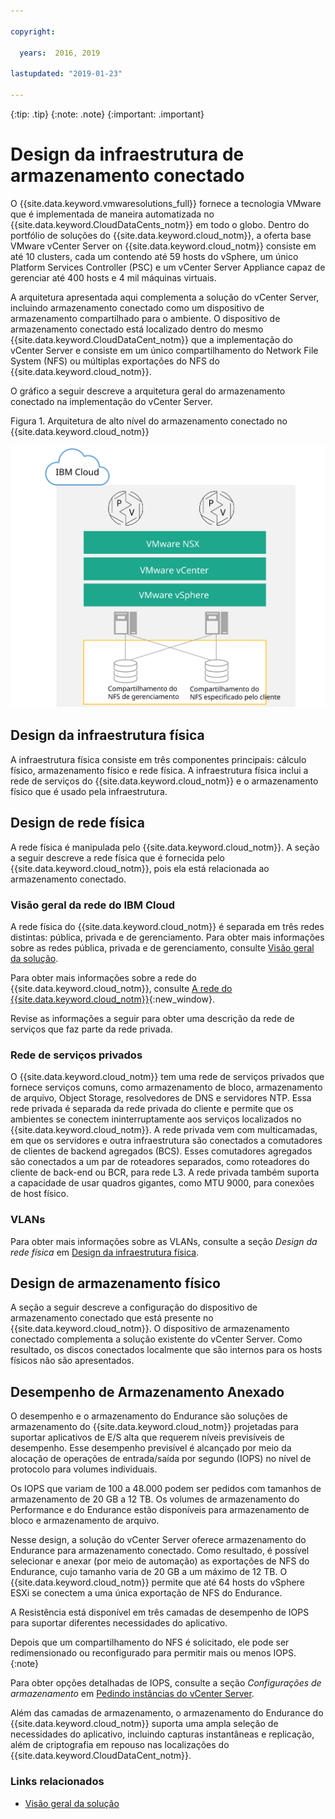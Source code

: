 ```yaml
---

copyright:

  years:  2016, 2019

lastupdated: "2019-01-23"

---
```


{:tip: .tip}
{:note: .note}
{:important: .important}

# Design da infraestrutura de armazenamento conectado

O {{site.data.keyword.vmwaresolutions_full}} fornece a tecnologia VMware que é implementada de maneira automatizada no {{site.data.keyword.CloudDataCents_notm}} em todo o globo. Dentro do portfólio de soluções do {{site.data.keyword.cloud_notm}}, a oferta base VMware vCenter Server on {{site.data.keyword.cloud_notm}} consiste em até 10 clusters, cada um contendo até 59 hosts do vSphere, um único Platform Services Controller (PSC) e um vCenter Server Appliance capaz de gerenciar até 400 hosts e 4 mil máquinas virtuais.

A arquitetura apresentada aqui complementa a solução do vCenter Server, incluindo armazenamento conectado como um dispositivo de armazenamento compartilhado para o ambiente. O dispositivo de armazenamento conectado está localizado dentro do mesmo {{site.data.keyword.CloudDataCent_notm}} que a implementação do vCenter Server e consiste em um único compartilhamento do Network File System (NFS) ou múltiplas exportações do NFS do {{site.data.keyword.cloud_notm}}.

O gráfico a seguir descreve a arquitetura geral do armazenamento conectado na implementação do vCenter Server.

Figura 1. Arquitetura de alto nível do armazenamento conectado no {{site.data.keyword.cloud_notm}}

![Arquitetura de armazenamento conectado](../solution/physical_nfs.svg "Arquitetura de alto nível do armazenamento conectado no IBM Cloud")

## Design da infraestrutura física

A infraestrutura física consiste em três componentes principais: cálculo físico, armazenamento físico e rede física. A infraestrutura física inclui a rede de serviços do {{site.data.keyword.cloud_notm}} e o armazenamento físico que é usado pela infraestrutura.

## Design de rede física

A rede física é manipulada pelo {{site.data.keyword.cloud_notm}}. A seção a seguir descreve a rede física que é fornecida pelo {{site.data.keyword.cloud_notm}}, pois ela está relacionada ao armazenamento conectado.

### Visão geral da rede do IBM Cloud

A rede física do {{site.data.keyword.cloud_notm}} é separada em três redes distintas: pública, privada e de gerenciamento. Para obter mais informações sobre as redes pública, privada e de gerenciamento, consulte [Visão geral da solução](/docs/services/vmwaresolutions/archiref/solution/solution_overview.html).

Para obter mais informações sobre a rede do {{site.data.keyword.cloud_notm}}, consulte [A rede do {{site.data.keyword.cloud_notm}}](https://www.ibm.com/cloud-computing/bluemix/our-network){:new_window}.

Revise as informações a seguir para obter uma descrição da rede de serviços que faz parte da rede privada.

### Rede de serviços privados

O {{site.data.keyword.cloud_notm}} tem uma rede de serviços privados que fornece serviços comuns, como armazenamento de bloco, armazenamento de arquivo, Object Storage, resolvedores de DNS e servidores NTP. Essa rede privada é separada da rede privada do cliente e permite que os ambientes se conectem ininterruptamente aos serviços localizados no {{site.data.keyword.cloud_notm}}. A rede privada vem com multicamadas, em que os servidores e outra infraestrutura são conectados a comutadores de clientes de backend agregados (BCS). Esses comutadores agregados são conectados a um par de roteadores separados, como roteadores do cliente de back-end ou BCR, para rede L3. A rede privada também suporta a capacidade de usar quadros gigantes, como MTU 9000, para conexões de host físico.

### VLANs

Para obter mais informações sobre as VLANs, consulte a seção _Design da rede física_ em [Design da infraestrutura física](/docs/services/vmwaresolutions/archiref/solution/design_physicalinfrastructure.html).

## Design de armazenamento físico

A seção a seguir descreve a configuração do dispositivo de armazenamento conectado que está presente no {{site.data.keyword.cloud_notm}}. O dispositivo de armazenamento conectado complementa a solução existente do vCenter Server. Como resultado, os discos conectados localmente que são internos para os hosts físicos não são apresentados.

## Desempenho de Armazenamento Anexado

O desempenho e o armazenamento do Endurance são soluções de armazenamento do {{site.data.keyword.cloud_notm}} projetadas para suportar aplicativos de E/S alta que requerem níveis previsíveis de desempenho. Esse desempenho previsível é alcançado por meio da alocação de operações de entrada/saída por segundo (IOPS) no nível de protocolo para volumes individuais.

Os IOPS que variam de 100 a 48.000 podem ser pedidos com tamanhos de armazenamento de 20 GB a 12 TB. Os volumes de armazenamento do Performance e do Endurance estão disponíveis para armazenamento de bloco e armazenamento de arquivo.

Nesse design, a solução do vCenter Server oferece armazenamento do Endurance para armazenamento conectado. Como resultado, é possível selecionar e anexar (por meio de automação) as exportações de NFS do Endurance, cujo tamanho varia de 20 GB a um máximo de 12 TB. O {{site.data.keyword.cloud_notm}} permite que até 64 hosts do vSphere ESXi se conectem a uma única exportação de NFS do Endurance.

A Resistência está disponível em três camadas de desempenho de IOPS para suportar diferentes necessidades
do aplicativo.

Depois que um compartilhamento do NFS é solicitado, ele pode ser redimensionado ou reconfigurado para permitir mais ou menos IOPS.
{:note}

Para obter opções detalhadas de IOPS, consulte a seção _Configurações de armazenamento_ em [Pedindo instâncias do vCenter Server](/docs/services/vmwaresolutions/vcenter/vc_orderinginstance.html).

Além das camadas de armazenamento, o armazenamento do Endurance do {{site.data.keyword.cloud_notm}} suporta uma ampla seleção de necessidades do aplicativo, incluindo capturas instantâneas e replicação, além de criptografia em repouso nas localizações do {{site.data.keyword.CloudDataCent_notm}}.

### Links relacionados

* [Visão geral da solução](/docs/services/vmwaresolutions/archiref/solution/solution_overview.html)
